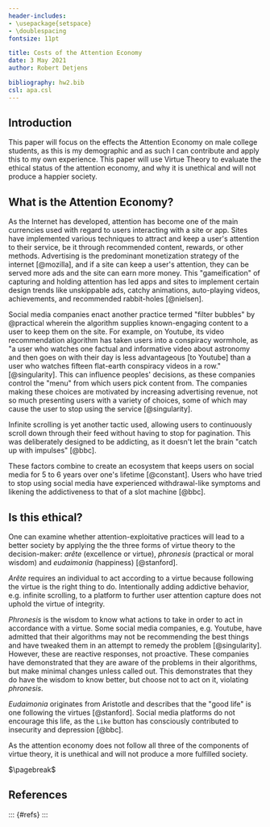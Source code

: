 ```yaml
---
header-includes:
- \usepackage{setspace}
- \doublespacing
fontsize: 11pt

title: Costs of the Attention Economy
date: 3 May 2021
author: Robert Detjens

bibliography: hw2.bib
csl: apa.csl
---
```


## Introduction

This paper will focus on the effects the Attention Economy on male college students, as this is my demographic and as
such I can contribute and apply this to my own experience. This paper will use Virtue Theory to evaluate the ethical
status of the attention economy, and why it is unethical and will not produce a happier society.

## What is the Attention Economy?

As the Internet has developed, attention has become one of the main currencies used with regard to users interacting
with a site or app. Sites have implemented various techniques to attract and keep a user's attention to their service,
be it through recommended content, rewards, or other methods. Advertising is the predominant monetization strategy of
the internet [@mozilla], and if a site can keep a user's attention, they can be served more ads and the site can earn
more money. This "gameification" of capturing and holding attention has led apps and sites to implement certain design
trends like unskippable ads, catchy animations, auto-playing videos, achievements, and recommended rabbit-holes
[@nielsen].

Social media companies enact another practice termed "filter bubbles" by @practical wherein the algorithm supplies
known-engaging content to a user to keep them on the site. For example, on Youtube, its video recommendation algorithm
has taken users into a conspiracy wormhole, as "a user who watches one factual and informative video about astronomy
and then goes on with their day is less advantageous [to Youtube] than a user who watches fifteen flat-earth conspiracy
videos in a row." [@singularity]. This can influence peoples' decisions, as these companies control the "menu" from
which users pick content from. The companies making these choices are motivated by increasing advertising revenue, not
so much presenting users with a variety of choices, some of which may cause the user to stop using the service
[@singularity].

Infinite scrolling is yet another tactic used, allowing users to continuously scroll down through their feed without
having to stop for pagination. This was deliberately designed to be addicting, as it doesn't let the brain "catch up
with impulses" [@bbc].

These factors combine to create an ecosystem that keeps users on social media for 5 to 6 years over one's lifetime
[@constant]. Users who have tried to stop using social media have experienced withdrawal-like symptoms and likening the
addictiveness to that of a slot machine [@bbc].

## Is this ethical?

One can examine whether attention-exploitative practices will lead to a better society by applying the the three forms
of virtue theory to the decision-maker: $ar\hat{e}te$ (excellence or virtue), $phronesis$ (practical or moral wisdom)
and $eudaimonia$ (happiness) [@stanford].

$Ar\hat{e}te$ requires an individual to act according to a virtue because following the virtue is the right thing to
do. Intentionally adding addictive behavior, e.g. infinite scrolling, to a platform to further user attention capture
does not uphold the virtue of integrity.

$Phronesis$ is the wisdom to know what actions to take in order to act in accordance with a virtue. Some social media
companies, e.g. Youtube, have admitted that their algorithms may not be recommending the best things and have tweaked
them in an attempt to remedy the problem [@singularity]. However, these are reactive responses, not proactive. These
companies have demonstrated that they are aware of the problems in their algorithms, but make minimal changes unless
called out. This demonstrates that they do have the wisdom to know better, but choose not to act on it, violating
$phronesis$.

$Eudaimonia$ originates from Aristotle and describes that the "good life" is one following the virtues [@stanford].
Social media platforms do not encourage this life, as the `Like` button has consciously contributed to insecurity and
depression [@bbc].

As the attention economy does not follow all three of the components of virtue theory, it is unethical and will not
produce a more fulfilled society.

$\pagebreak$

## References

::: {#refs}
:::
